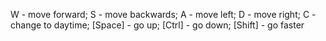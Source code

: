W - move forward;
S - move backwards;
A - move left;
D - move right;
C - change to daytime;
[Space] - go up;
[Ctrl] - go down;
[Shift] - go faster
